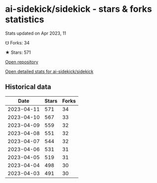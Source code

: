 # ai-sidekick/sidekick - stars & forks statistics

Stats updated on Apr 2023, 11

☋ Forks: 34

★ Stars: 571

[Open repository](https://github.com/ai-sidekick/sidekick)

[Open detailed stats for ai-sidekick/sidekick](https://reviewgithub.com/rep/ai-sidekick/sidekick)

## Historical data
| Date | Stars | Forks |
|------|-------|-------|
| 2023-04-11 | 571 | 34 | 
| 2023-04-10 | 567 | 33 | 
| 2023-04-09 | 559 | 32 | 
| 2023-04-08 | 551 | 32 | 
| 2023-04-07 | 544 | 32 | 
| 2023-04-06 | 531 | 31 | 
| 2023-04-05 | 519 | 31 | 
| 2023-04-04 | 498 | 30 | 
| 2023-04-03 | 491 | 30 | 

